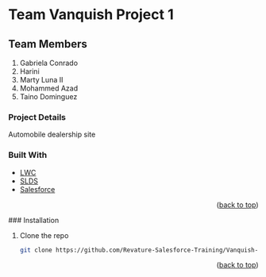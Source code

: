 # Team Vanquish Project 1

## Team Members

1. Gabriela Conrado
2. Harini 
3. Marty Luna II
4. Mohammed Azad
5. Taino Dominguez

### Project Details

Automobile dealership site 

### Built With

* [LWC](https://developer.salesforce.com/docs/component-library/documentation/en/lwc)
* [SLDS](https://www.lightningdesignsystem.com/)
* [Salesforce](https://www.salesforce.com/)
<p align="right">(<a href="#top">back to top</a>)</p>
### Installation

1. Clone the repo
   ```sh
   git clone https://github.com/Revature-Salesforce-Training/Vanquish-P1.git
   ```
<p align="right">(<a href="#top">back to top</a>)</p>

